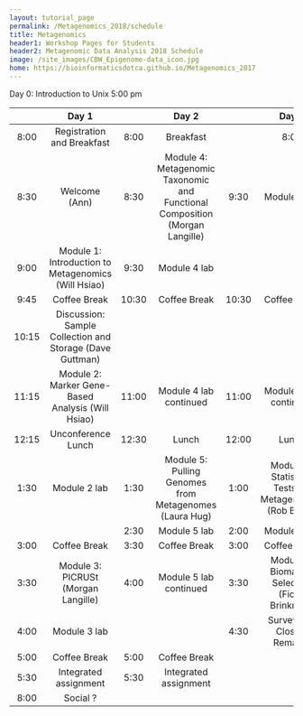 ```yaml
---
layout: tutorial_page
permalink: /Metagenomics_2018/schedule
title: Metagenomics
header1: Workshop Pages for Students
header2: Metagenomic Data Analysis 2018 Schedule
image: /site_images/CBW_Epigenome-data_icon.jpg
home: https://bioinformaticsdotca.github.io/Metagenomics_2017
---
```


Day 0: Introduction to Unix 5:00 pm

| | **Day 1** | | **Day 2** | | **Day 3** |    
| :---: | :---: | :---: | :---: | :---: | :---: |  
| 8:00 | Registration and Breakfast | 8:00 | Breakfast | | 8:00 | Breakfast | 8:30 | Module 6: Metatranscriptomics (John Parkinson) |     
| 8:30 | Welcome (Ann) | 8:30 | Module 4: Metagenomic Taxonomic and Functional Composition (Morgan Langille) | 9:30 | Module 6 lab |  
| 9:00 | Module 1: Introduction to Metagenomics (Will Hsiao) | 9:30 | Module 4 lab | | |  
| 9:45 | Coffee Break | 10:30 | Coffee Break | 10:30 | Coffee Break |   
| 10:15 | Discussion: Sample Collection and Storage (Dave Guttman) | | |
| 11:15 | Module 2: Marker Gene-Based Analysis (Will Hsiao) | 11:00 | Module 4 lab continued | 11:00 | Module 6 lab continued | 
| 12:15 | Unconference Lunch | 12:30 | Lunch | 12:00 | Lunch |  
| 1:30 | Module 2 lab | 1:30 | Module 5: Pulling Genomes from Metagenomes (Laura Hug) | 1:00 | Module 7: Statistical Tests for Metagenomics (Rob Beiko) |  
| | | 2:30 | Module 5 lab | 2:00 | Module 7 lab |  
| 3:00 | Coffee Break | 3:30 | Coffee Break | 3:00 | Coffee Break | 
| 3:30 | Module 3: PICRUSt (Morgan Langille) | 4:00 | Module 5 lab continued | 3:30 | Module 8: Biomarker Selection (Fiona Brinkman) |   
| 4:00 | Module 3 lab | | | 4:30 | Survey and Closing Remarks |    
| 5:00 | Coffee Break | 5:00 | Coffee Break | | |   
| 5:30 | Integrated assignment | 5:30 | Integrated assignment | | |  
| 8:00 | Social ? | | | | |  

  

